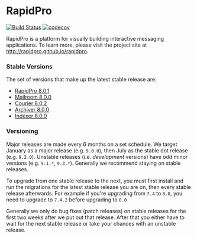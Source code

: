 # RapidPro 

[![Build Status](https://github.com/rapidpro/rapidpro/workflows/CI/badge.svg)](https://github.com/rapidpro/rapidpro/actions?query=workflow%3ACI) 
[![codecov](https://codecov.io/gh/rapidpro/rapidpro/branch/main/graph/badge.svg)](https://codecov.io/gh/rapidpro/rapidpro)

RapidPro is a platform for visually building interactive messaging applications.
To learn more, please visit the project site at http://rapidpro.github.io/rapidpro.

### Stable Versions

The set of versions that make up the latest stable release are:

 * [RapidPro 8.0.1](https://github.com/rapidpro/rapidpro/releases/tag/v8.0.1)
 * [Mailroom 8.0.0](https://github.com/rapidpro/mailroom/releases/tag/v8.0.0)
 * [Courier 8.0.2](https://github.com/nyaruka/courier/releases/tag/v8.0.2)
 * [Archiver 8.0.0](https://github.com/nyaruka/rp-archiver/releases/tag/v8.0.0)
 * [Indexer 8.0.0](https://github.com/nyaruka/rp-indexer/releases/tag/v8.0.0)

### Versioning

Major releases are made every 6 months on a set schedule. We target January as a major release (e.g. `9.0.0`), then 
July as the stable dot release (e.g. `9.2.0`). Unstable releases (i.e. *development* versions) have odd minor versions 
(e.g. `9.1.*`, `9.3.*`). Generally we recommend staying on stable releases.

To upgrade from one stable release to the next, you must first install and run the migrations
for the latest stable release you are on, then every stable release afterwards. For example if you're upgrading from 
`7.4` to `8.0`, you need to upgrade to `7.4.2` before upgrading to `8.0`

Generally we only do bug fixes (patch releases) on stable releases for the first two weeks after we put
out that release. After that you either have to wait for the next stable release or take your chances with an unstable 
release.
